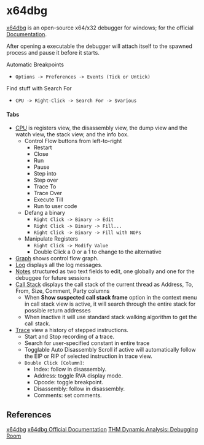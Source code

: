 # x64dbg


[x64dbg](https://x64dbg.com/) is an open-source x64/x32 debugger for windows; for the official [Documentation](https://help.x64dbg.com/en/latest/). 

After opening a executable the debugger will attach itself to the spawned process and pause it before it starts.

Automatic Breakpoints
- `Options -> Preferences -> Events (Tick or Untick)`

Find stuff with Search For
- `CPU -> Right-Click -> Search For -> $various`


#### Tabs

- [CPU](https://help.x64dbg.com/en/latest/gui/views/CPU.html)  is registers view, the disassembly view, the dump view and the watch view, the stack view, and the info box. 
	- Control Flow buttons from left-to-right
		- Restart
		- Close
		- Run
		- Pause
		- Step into
		- Step over
		- Trace To
		- Trace Over
		- Execute Till
		- Run to user code
	- Defang a binary
		- `Right Click -> Binary -> Edit`
		-  `Right Click -> Binary -> Fill...`
		-  `Right Click -> Binary -> Fill with NOPs`
	- Manipulate Registers
		- `Right Click -> Modify Value`
		- Double Click a 0 or a 1 to change to the alternative
- [Graph](https://help.x64dbg.com/en/latest/gui/views/Graph.html) shows control flow graph.
- [Log](https://help.x64dbg.com/en/latest/gui/views/Log.html) displays all the log messages.
- [Notes](https://help.x64dbg.com/en/latest/gui/views/Notes.html) structured as two text fields to edit, one globally and one for the debuggee for future sessions
- [Call Stack](https://help.x64dbg.com/en/latest/gui/views/CallStack.html) displays the call stack of the current thread as Address, To, From, Size, Comment, Party columns
	- When **Show suspected call stack frame** option in the context menu in call stack view is active, it will search through the entire stack for possible return addresses
	- When inactive it will use standard stack walking algorithm to get the call stack.
- [Trace](https://help.x64dbg.com/en/latest/gui/views/Trace.html)  view a history of stepped instructions.
	- Start and Stop recording of a trace.
	- Search for user-specified constant in entire trace
	- Togglable Auto Disassembly Scroll if active will automatically follow the EIP or RIP of selected instruction in trace view.
	- `Double Click [Column]`:
		- Index: follow in disassembly.
		- Address: toggle RVA display mode.
		- Opcode: toggle breakpoint.
		- Disassembly: follow in disassembly.
		- Comments: set comments.


## References

[x64dbg](https://x64dbg.com/)
[x64dbg Official Documentation](https://help.x64dbg.com/en/latest/)
[THM Dynamic Analysis: Debugging Room](https://tryhackme.com/room/advanceddynamicanalysis)